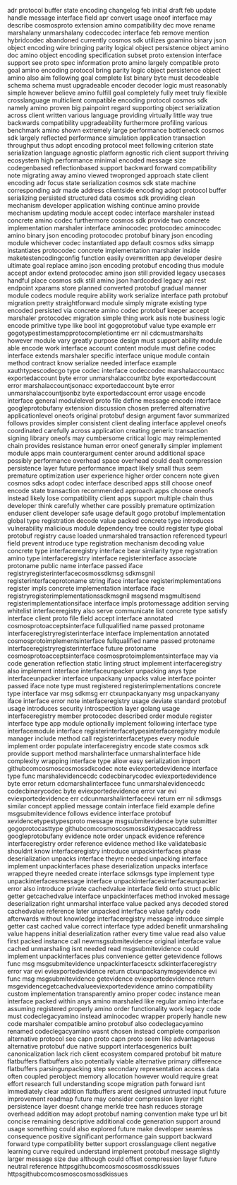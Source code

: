 adr protocol buffer state encoding changelog feb initial draft feb update handle message interface field apr convert usage oneof interface may describe cosmosproto extension amino compatibility dec move rename marshalany unmarshalany codeccodec interface feb remove mention hybridcodec abandoned currently cosmos sdk utilizes goamino binary json object encoding wire bringing parity logical object persistence object amino doc amino object encoding specification subset proto extension interface support see proto spec information proto amino largely compatible proto goal amino encoding protocol bring parity logic object persistence object amino also aim following goal complete list binary byte must decodeable schema schema must upgradeable encoder decoder logic must reasonably simple however believe amino fulfill goal completely fully meet truly flexible crosslanguage multiclient compatible encoding protocol cosmos sdk namely amino proven big painpoint regard supporting object serialization across client written various language providing virtually little way true backwards compatibility upgradeability furthermore profiling various benchmark amino shown extremely large performance bottleneck cosmos sdk largely reflected performance simulation application transaction throughput thus adopt encoding protocol meet following criterion state serialization language agnostic platform agnostic rich client support thriving ecosystem high performance minimal encoded message size codegenbased reflectionbased support backward forward compatibility note migrating away amino viewed twopronged approach state client encoding adr focus state serialization cosmos sdk state machine corresponding adr made address clientside encoding adopt protocol buffer serializing persisted structured data cosmos sdk providing clean mechanism developer application wishing continue amino provide mechanism updating module accept codec interface marshaler instead concrete amino codec furthermore cosmos sdk provide two concrete implementation marshaler interface aminocodec protocodec aminocodec amino binary json encoding protocodec protobuf binary json encoding module whichever codec instantiated app default cosmos sdks simapp instantiates protocodec concrete implementation marshaler inside maketestencodingconfig function easily overwritten app developer desire ultimate goal replace amino json encoding protobuf encoding thus module accept andor extend protocodec amino json still provided legacy usecases handful place cosmos sdk still amino json hardcoded legacy api rest endpoint xparams store planned converted protobuf gradual manner module codecs module require ability work serialize interface path protobuf migration pretty straightforward module simply migrate existing type encoded persisted via concrete amino codec protobuf keeper accept marshaler protocodec migration simple thing work asis note business logic encode primitive type like bool int gogoprotobuf value type example err gogotypestimestampprotocompletiontime err nil cdcmustmarshalts however module vary greatly purpose design must support ability module able encode work interface account content module must define codec interface extends marshaler specific interface unique module contain method contract know serialize needed interface example xauthtypescodecgo type codec interface codeccodec marshalaccountacc exportedaccount byte error unmarshalaccountbz byte exportedaccount error marshalaccountjsonacc exportedaccount byte error unmarshalaccountjsonbz byte exportedaccount error usage encode interface general modulelevel proto file define message encode interface googleprotobufany extension discussion chosen preferred alternative applicationlevel oneofs original protobuf design argument favor summarized follows provides simpler consistent client dealing interface applevel oneofs coordinated carefully across application creating generic transaction signing library oneofs may cumbersome critical logic may reimplemented chain provides resistance human error oneof generally simpler implement module apps main counterargument center around additional space possibly performance overhead space overhead could dealt compression persistence layer future performance impact likely small thus seem premature optimization user experience higher order concern note given cosmos sdks adopt codec interface described apps still choose oneof encode state transaction recommended approach apps choose oneofs instead likely lose compatibility client apps support multiple chain thus developer think carefully whether care possibly premature optimization enduser client developer safe usage default gogo protobuf implementation global type registration decode value packed concrete type introduces vulnerability malicious module dependency tree could register type global protobuf registry cause loaded unmarshaled transaction referenced typeurl field prevent introduce type registration mechanism decoding value concrete type interfaceregistry interface bear similarity type registration amino type interfaceregistry interface registerinterface associate protoname public name interface passed iface registryregisterinterfacecosmossdkmsg sdkmsgnil registerinterfaceprotoname string iface interface registerimplementations register impls concrete implementation interface iface registryregisterimplementationssdkmsgnil msgsend msgmultisend registerimplementationsiface interface impls protomessage addition serving whitelist interfaceregistry also serve communicate list concrete type satisfy interface client proto file field accept interface annotated cosmosprotoacceptsinterface fullqualified name passed protoname interfaceregistryregisterinterface interface implementation annotated cosmosprotoimplementsinterface fullqualified name passed protoname interfaceregistryregisterinterface future protoname cosmosprotoacceptsinterface cosmosprotoimplementsinterface may via code generation reflection static linting struct implement interfaceregistry also implement interface interfaceunpacker unpacking anys type interfaceunpacker interface unpackany unpacks value interface pointer passed iface note type must registered registerimplementations concrete type interface var msg sdkmsg err ctxunpackanyany msg unpackanyany iface interface error note interfaceregistry usage deviate standard protobuf usage introduces security introspection layer golang usage interfaceregistry member protocodec described order module register interface type app module optionally implement following interface type interfacemodule interface registerinterfacetypesinterfaceregistry module manager include method call registerinterfacetypes every module implement order populate interfaceregistry encode state cosmos sdk provide support method marshalinterface unmarshalinterface hide complexity wrapping interface type allow easy serialization import githubcomcosmoscosmossdkcodec note eviexportedevidence interface type func marshalevidencecdc codecbinarycodec eviexportedevidence byte error return cdcmarshalinterfacee func unmarshalevidencecdc codecbinarycodec byte eviexportedevidence error var evi eviexportedevidence err cdcunmarshalinterfaceevi return err nil sdkmsgs similar concept applied message contain interface field example define msgsubmitevidence follows evidence interface protobuf xevidencetypestypesproto message msgsubmitevidence byte submitter gogoprotocasttype githubcomcosmoscosmossdktypesaccaddress googleprotobufany evidence note order unpack evidence reference interfaceregistry order reference evidence method like validatebasic shouldnt know interfaceregistry introduce unpackinterfaces phase deserialization unpacks interface theyre needed unpacking interface implement unpackinterfaces phase deserialization unpacks interface wrapped theyre needed create interface sdkmsgs type implement type unpackinterfacesmessage interface unpackinterfacesinterfaceunpacker error also introduce private cachedvalue interface field onto struct public getter getcachedvalue interface unpackinterfaces method invoked message deserialization right unmarshal interface value packed anys decoded stored cachedvalue reference later unpacked interface value safely code afterwards without knowledge interfaceregistry message introduce simple getter cast cached value correct interface type added benefit unmarshaling value happens initial deserialization rather every time value read also value first packed instance call newmsgsubmitevidence original interface value cached unmarshaling isnt needed read msgsubmitevidence could implement unpackinterfaces plus convenience getter getevidence follows func msg msgsubmitevidence unpackinterfacesctx sdkinterfaceregistry error var evi eviexportedevidence return ctxunpackanymsgevidence evi func msg msgsubmitevidence getevidence eviexportedevidence return msgevidencegetcachedvalueeviexportedevidence amino compatibility custom implementation transparently amino proper codec instance mean interface packed within anys amino marshaled like regular amino interface assuming registered properly amino order functionality work legacy code must codeclegacyamino instead aminocodec wrapper properly handle new code marshaler compatible amino protobuf also codeclegacyamino renamed codeclegacyamino wasnt chosen instead complete comparison alternative protocol see capn proto capn proto seem like advantageous alternative protobuf due native support interfacesgenerics built canonicalization lack rich client ecosystem compared protobuf bit mature flatbuffers flatbuffers also potentially viable alternative primary difference flatbuffers parsingunpacking step secondary representation access data often coupled perobject memory allocation however would require great effort research full understanding scope migration path forward isnt immediately clear addition flatbuffers arent designed untrusted input future improvement roadmap future may consider compression layer right persistence layer doesnt change merkle tree hash reduces storage overhead addition may adopt protobuf naming convention make type url bit concise remaining descriptive additional code generation support around usage something could also explored future make developer seamless consequence positive significant performance gain support backward forward type compatibility better support crosslanguage client negative learning curve required understand implement protobuf message slightly larger message size due although could offset compression layer future neutral reference httpsgithubcomcosmoscosmossdkissues httpsgithubcomcosmoscosmossdkissues